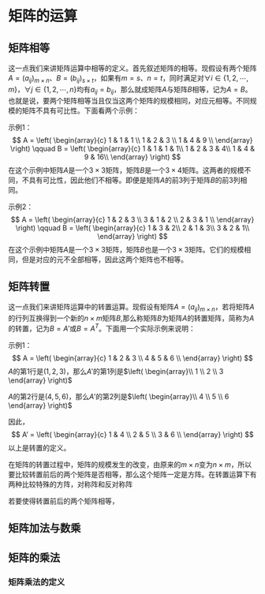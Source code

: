 # 矩阵的运算

## 矩阵相等



这一点我们来讲矩阵运算中相等的定义。首先叙述矩阵的相等。现假设有两个矩阵$A =(a_{ij})_{m \times n}$、$B = (b_{ij})_{s \times t}$，如果有$m = s、n = t$，同时满足对$\forall i \in \{ 1, 2, \cdots, m \}，\forall j \in \{ 1, 2, \cdots, n\}$均有$a_{ij} = b_{ij}$，那么就成矩阵$A$与矩阵$B$相等，记为$A = B$。也就是说，要两个矩阵相等当且仅当这两个矩阵的规模相同，对应元相等。不同规模的矩阵不具有可比性。下面看两个示例：

示例1：
$$
A = 
\left(
\begin{array}{c}
1 & 1 & 1 \\
1 & 2 & 3 \\
1 & 4 & 9 \\
\end{array}
\right)
\qquad
B = 
\left(
\begin{array}{c}
1 & 1 & 1 & 1\\
1 & 2 & 3 & 4\\
1 & 4 & 9 & 16\\
\end{array}
\right)
$$
在这个示例中矩阵$A$是一个$3 \times 3$矩阵，矩阵$B$是一个$3 \times 4$矩阵。这两者的规模不同，不具有可比性，因此他们不相等。即便是矩阵$A$的前3列于矩阵$B$的前3列相同。

示例2：
$$
A = 
\left(
\begin{array}{c}
1 & 2 & 3 \\
3 & 1 & 2 \\
2 & 3 & 1 \\
\end{array}
\right)
\qquad
B = 
\left(
\begin{array}{c}
1 & 3 & 2\\
2 & 1 & 3\\
3 & 2 & 1\\
\end{array}
\right)
$$
在这个示例中矩阵$A$是一个$3 \times 3$矩阵，矩阵$B$也是一个$3 \times 3$矩阵。它们的规模相同，但是对应的元不全部相等，因此这两个矩阵也不相等。

## 矩阵转置

这一点我们来讲矩阵运算中的转置运算。现假设有矩阵$A =(a_{ij})_{m \times n}$，若将矩阵$A$的行列互换得到一个新的$n \times m$矩阵$B$,那么称矩阵$B$为矩阵$A$的转置矩阵，简称为$A$的转置，记为$B = A'$或$B = A^T$。下面用一个实际示例来说明：

示例1：
$$
A = 
\left(
\begin{array}{c}
1 & 2 & 3 \\
4 & 5 & 6 \\
\end{array}
\right)
$$
$A$的第1行是$(1,2,3)$，那么$A'$的第1列是$\left( \begin{array}\\ 1 \\ 2 \\ 3 \end{array} \right)$

$A$的第2行是$(4,5,6)$，那么$A'$的第2列是$\left( \begin{array}\\ 4 \\ 5 \\ 6 \end{array} \right)$

因此，
$$
A’ = 
\left(
\begin{array}{c}
1 & 4 \\
2 & 5 \\
3 & 6 \\
\end{array}
\right)
$$
以上是转置的定义。







在矩阵的转置过程中，矩阵的规模发生的改变，由原来的$m \times n$变为$n \times m$，所以要比较转置前后的两个矩阵是否相等，那么这个矩阵一定是方阵。在转置运算下有两种比较特殊的方阵，对称阵和反对称阵



若要使得转置前后的两个矩阵相等，













## 矩阵加法与数乘







## 矩阵的乘法

### 矩阵乘法的定义




